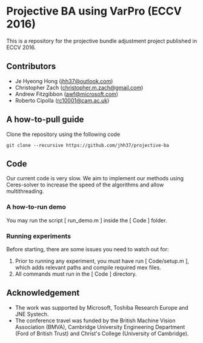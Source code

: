 # Projective BA using VarPro (ECCV 2016)
This is a repository for the projective bundle
adjustment project published in ECCV 2016.

## Contributors
- Je Hyeong Hong (jhh37@outlook.com)
- Christopher Zach (christopher.m.zach@gmail.com)
- Andrew Fitzgibbon (awf@microsoft.com)
- Roberto Cipolla (rc10001@cam.ac.uk)

## A how-to-pull guide
Clone the repository using the following code
```
git clone --recursive https://github.com/jhh37/projective-ba
```

## Code
Our current code is very slow. We aim to implement
our methods using Ceres-solver to increase the
speed of the algorithms and allow multithreading.

### A how-to-run demo
You may run the script [ run_demo.m ] inside the [
Code ] folder.

### Running experiments
Before starting, there are some issues you need to
watch out for:

1. Prior to running any experiment, you must
have run [ Code/setup.m ], which adds relevant
paths and compile required mex files.
2. All commands must run in the [ Code ]
directory.

## Acknowledgement
- The work was supported by Microsoft, Toshiba
Research Europe and JNE Systech.
- The conference travel was funded by the British
Machine Vision Association (BMVA), Cambridge
University Engineering Department (Ford of British
Trust) and Christ's College (University of Cambridge).
